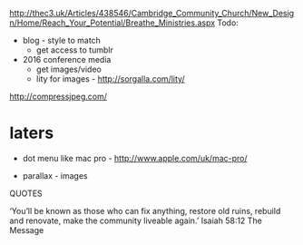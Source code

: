 
http://thec3.uk/Articles/438546/Cambridge_Community_Church/New_Design/Home/Reach_Your_Potential/Breathe_Ministries.aspx
Todo:

* blog - style to match
    - get access to tumblr
* 2016 conference media
   - get images/video
   - lity for images - http://sorgalla.com/lity/


http://compressjpeg.com/


# laters

* dot menu like mac pro - http://www.apple.com/uk/mac-pro/
- parallax - images


QUOTES


‘You’ll be known as those who can fix anything, restore old ruins, rebuild and renovate, make the community liveable again.’
Isaiah 58:12 The Message
